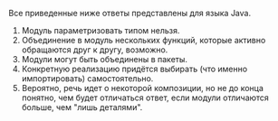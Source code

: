 Все приведенные ниже ответы представлены для языка Java.

1. Модуль параметризовать типом нельзя.
2. Объединение в модуль нескольких функций, которые активно обращаются друг к другу, возможно.
3. Модули могут быть объединены в пакеты.
4. Конкретную реализацию придётся выбирать (что именно импортировать) самостоятельно.
5. Вероятно, речь идет о некоторой композиции, но не до конца понятно, чем будет отличаться ответ, если модули отличаются больше, чем "лишь деталями".